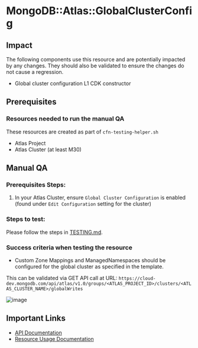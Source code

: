 # MongoDB::Atlas::GlobalClusterConfig

## Impact 
The following components use this resource and are potentially impacted by any changes. They should also be validated to ensure the changes do not cause a regression.
 - Global cluster configuration  L1 CDK constructor


## Prerequisites 
### Resources needed to run the manual QA
These resources are created as part of `cfn-testing-helper.sh`
- Atlas Project
- Atlas Cluster (at least M30)

## Manual QA
### Prerequisites Steps:
1. In your Atlas Cluster, ensure `Global Cluster Configuration` is enabled (found under `Edit Configuration` setting for the cluster)

### Steps to test:
Please follow the steps in [TESTING.md](../../../TESTING.md.md).


### Success criteria when testing the resource
- Custom Zone Mappings and ManagedNamespaces should be configured for the global cluster as specified in the template. 

This can be validated via GET API call at URL:
  `https://cloud-dev.mongodb.com/api/atlas/v1.0/groups/<ATLAS_PROJECT_ID>/clusters/<ATLAS_CLUSTER_NAME>/globalWrites`

![image](https://user-images.githubusercontent.com/122359335/229160264-92715616-656e-4e7c-bd33-b6241041f9ae.png)

## Important Links
- [API Documentation](https://www.mongodb.com/docs/atlas/reference/api-resources-spec/#tag/Global-Clusters)
- [Resource Usage Documentation](https://www.mongodb.com/docs/atlas/global-clusters/)
